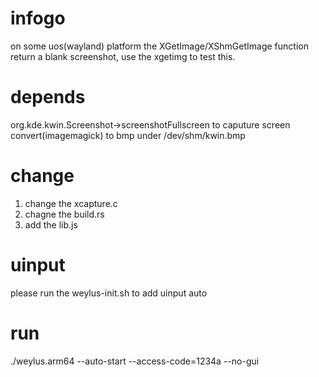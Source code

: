 # infogo

on some uos(wayland) platform the  XGetImage/XShmGetImage function return a blank screenshot, use the xgetimg to test this.

# depends
org.kde.kwin.Screenshot->screenshotFullscreen to caputure screen
convert(imagemagick) to bmp under /dev/shm/kwin.bmp

# change 

1. change the xcapture.c
2. chagne the build.rs
3. add the lib.js

# uinput
please run the weylus-init.sh to add uinput auto

# run
./weylus.arm64 --auto-start --access-code=1234a --no-gui
